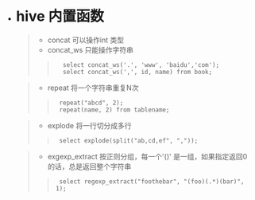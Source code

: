 

- # hive 内置函数
    > - concat 可以操作int 类型
    > - concat_ws 只能操作字符串
    >>       select concat_ws('.', 'www', 'baidu','com');
    >>       select concat_ws(',', id, name) from book;

    > - repeat 将一个字符串重复N次
    >>      repeat("abcd", 2);
    >>      repeat(name, 2) from tablename;


    > - explode 将一行切分成多行
    >>      select explode(split("ab,cd,ef", ","));

    > - exgexp_extract  按正则分组，每一个'()' 是一组，如果指定返回0 的话，总是返回整个字符串
    >>      select regexp_extract("foothebar", "(foo)(.*)(bar)", 1);


